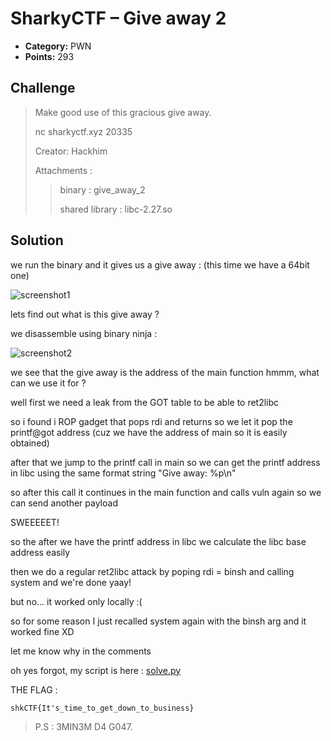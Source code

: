 # SharkyCTF – Give away 2

* **Category:** PWN
* **Points:** 293

## Challenge

> Make good use of this gracious give away.
> 
> nc sharkyctf.xyz 20335
> 
> Creator: Hackhim
> 
> Attachments :
> > binary : give_away_2
> >
> > shared library : libc-2.27.so

## Solution

we run the binary and it gives us a give away :
(this time we have a 64bit one)

![screenshot1](https://raw.github.com/0d12245589/CTF-writeups/tree/master/2020/SharkyCTF/PWN/Give_away_2/images/screenshot1.png)

lets find out what is this give away ?

we disassemble using binary ninja :

![screenshot2](https://raw.github.com/0d12245589/CTF-writeups/tree/master/2020/SharkyCTF/PWN/Give_away_2/images/screenshot2.png)

we see that the give away is the address of the main function hmmm, what can we use it for ?

well first we need a leak from the GOT table to be able to ret2libc

so i found i ROP gadget that pops rdi and returns so we let it pop the printf@got address (cuz we have the address of main so it is easily obtained)

after that we jump to the printf call in main so we can get the printf address in libc using the same format string "Give away: %p\n"

so after this call it continues in the main function and calls vuln again so we can send another payload

SWEEEEET! 

so the after we have the printf address in libc we calculate the libc base address easily

then we do a regular ret2libc attack by poping rdi = binsh and calling system and we're done yaay!

but no... it worked only locally :(

so for some reason I just recalled system again with the binsh arg and it worked fine XD

let me know why in the comments

oh yes forgot, my script is here : [solve.py](https://github.com/0d12245589/CTF-writeups/tree/master/2020/SharkyCTF/PWN/Give_away_2/solve.py)

THE FLAG : 
```
shkCTF{It's_time_to_get_down_to_business}
```

> P.S : 3MIN3M D4 G047.
